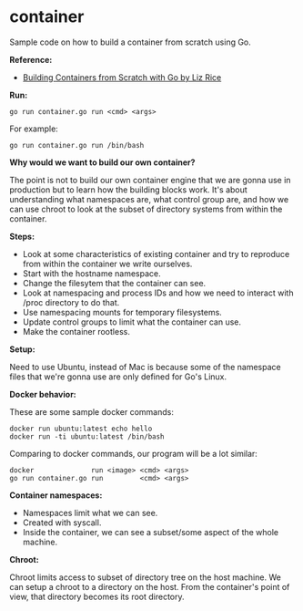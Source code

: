 # container

Sample code on how to build a container from scratch using Go.

**Reference:**

- [Building Containers from Scratch with Go by Liz
  Rice](https://www.safaribooksonline.com/library/view/building-containers-from/9781491988404/)

**Run:**

```
go run container.go run <cmd> <args>
```

For example:

```
go run container.go run /bin/bash
```

**Why would we want to build our own container?**

The point is not to build our own container engine that we are gonna use
in production but to learn how the building blocks work.
It's about understanding what namespaces are, what control group are, and
how we can use chroot to look at the subset of directory systems from
within the container.

**Steps:**

- Look at some characteristics of existing container and try to reproduce
from within the container we write ourselves.
- Start with the hostname namespace.
- Change the filesytem that the container can see.
- Look at namespacing and process IDs and how we need to interact with
/proc directory to do that.
- Use namespacing mounts for temporary filesystems.
- Update control groups to limit what the container can use.
- Make the container rootless.

**Setup:**

Need to use Ubuntu, instead of Mac is because some of the namespace files
that we're gonna use are only defined for Go's Linux.

**Docker behavior:**

These are some sample docker commands:

```
docker run ubuntu:latest echo hello
docker run -ti ubuntu:latest /bin/bash
```

Comparing to docker commands, our program will be a lot similar:

```
docker              run <image> <cmd> <args>
go run container.go run         <cmd> <args>
```

**Container namespaces:**

- Namespaces limit what we can see.
- Created with syscall.
- Inside the container, we can see a subset/some aspect of the whole machine.

**Chroot:**

Chroot limits access to subset of directory tree on the host machine.
We can setup a chroot to a directory on the host. From the container's
point of view, that directory becomes its root directory.
